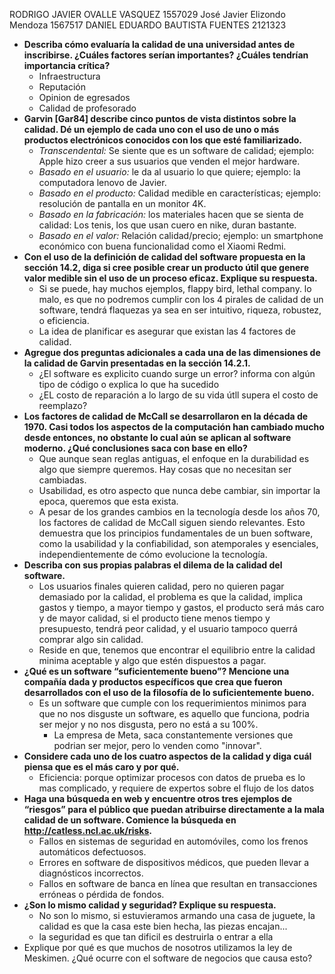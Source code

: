 RODRIGO JAVIER OVALLE VASQUEZ 1557029
José Javier Elizondo Mendoza 1567517
DANIEL EDUARDO BAUTISTA FUENTES 2121323


- **Describa cómo evaluaría la calidad de una universidad antes de inscribirse. ¿Cuáles factores serían importantes? ¿Cuáles tendrían importancia crítica?**
	- Infraestructura
	- Reputación
	- Opinion de egresados
	- Calidad de profesorado
- **Garvin [Gar84] describe cinco puntos de vista distintos sobre la calidad. Dé un ejemplo de cada uno con el uso de uno o más productos electrónicos conocidos con los que esté familiarizado.**
	- *Transcendental:* Se siente que es un software de calidad; ejemplo: Apple hizo creer a sus usuarios que venden el mejor hardware.
	- *Basado en el usuario:* le da al usuario lo que quiere; ejemplo: la computadora lenovo de Javier.
	- *Basado en el producto:* Calidad medible en características; ejemplo: resolución de pantalla en un monitor 4K.
	- *Basado en la fabricación:* los materiales hacen que se sienta de calidad: Los tenis, los que usan cuero en nike, duran bastante.
	- *Basado en el valor:* Relación calidad/precio; ejemplo: un smartphone económico con buena funcionalidad como el Xiaomi Redmi. 
- **Con el uso de la definición de calidad del software propuesta en la sección 14.2, diga si cree posible crear un producto útil que genere valor medible sin el uso de un proceso eficaz. Explique su respuesta.**
	- Si se puede, hay muchos ejemplos, flappy bird, lethal company. lo malo, es que no podremos cumplir con los 4 pirales de calidad de un software, tendrá flaquezas ya sea en ser intuitivo, riqueza, robustez, o  eficiencia.
	- La idea de planificar es asegurar que existan las 4 factores de calidad.
- **Agregue dos preguntas adicionales a cada una de las dimensiones de la calidad de Garvin presentadas en la sección 14.2.1.**
	- ¿El software es explicito cuando surge un error? informa con algún tipo de código o explica lo que ha sucedido
	- ¿EL costo de reparación a lo largo de su vida útll supera el costo de reemplazo?
- **Los factores de calidad de McCall se desarrollaron en la década de 1970. Casi todos los aspectos de la computación han cambiado mucho desde entonces, no obstante lo cual aún se aplican al software moderno. ¿Qué conclusiones saca con base en ello?**
	- Que aunque sean reglas antiguas, el enfoque en la durabilidad es algo que siempre queremos. Hay cosas que no necesitan ser cambiadas.
	- Usabilidad, es otro aspecto que nunca debe cambiar, sin importar la epoca, queremos que esta exista.
	- A pesar de los grandes cambios en la tecnología desde los años 70, los factores de calidad de McCall siguen siendo relevantes. Esto demuestra que los principios fundamentales de un buen software, como la usabilidad y la confiabilidad, son atemporales y esenciales, independientemente de cómo evolucione la tecnología.
-  **Describa con sus propias palabras el dilema de la calidad del software.**
	- Los usuarios finales quieren calidad, pero no quieren pagar demasiado por la calidad, el problema es que la calidad, implica gastos y tiempo, a mayor tiempo y gastos, el producto será más caro y de mayor calidad, si el producto tiene menos tiempo y presupuesto, tendrá peor calidad, y el usuario tampoco querrá comprar algo sin calidad.
	- Reside en que, tenemos que encontrar el equilibrio entre la calidad minima aceptable y algo que estén dispuestos a pagar.
-  **¿Qué es un software “suficientemente bueno”? Mencione una compañía dada y productos específicos que crea que fueron desarrollados con el uso de la filosofía de lo suficientemente bueno.**
	- Es un software que cumple con los requerimientos minimos para que no nos disguste un software, es aquello que funciona, podria ser mejor y no nos disgusta, pero no está a su 100%.
		- La empresa de Meta, saca constantemente versiones que podrian ser mejor, pero lo venden como "innovar".
- **Considere cada uno de los cuatro aspectos de la calidad y diga cuál piensa que es el más caro y por qué.**
	- Eficiencia: porque optimizar procesos con datos de prueba es lo mas complicado, y requiere de expertos sobre el flujo de los datos
- **Haga una búsqueda en web y encuentre otros tres ejemplos de “riesgos” para el público que puedan atribuirse directamente a la mala calidad de un software. Comience la búsqueda en http://catless.ncl.ac.uk/risks.**
	- Fallos en sistemas de seguridad en automóviles, como los frenos automáticos defectuosos.
	- Errores en software de dispositivos médicos, que pueden llevar a diagnósticos incorrectos.
	- Fallos en software de banca en línea que resultan en transacciones erróneas o pérdida de fondos.
- **¿Son lo mismo calidad y seguridad? Explique su respuesta.**
	- No son lo mismo, si estuvieramos armando una casa de juguete, la calidad es que la casa este bien hecha, las piezas encajan...
	- la seguridad es que tan dificil es destruirla o entrar a ella
- Explique por qué es que muchos de nosotros utilizamos la ley de Meskimen. ¿Qué ocurre con el software de negocios que causa esto?